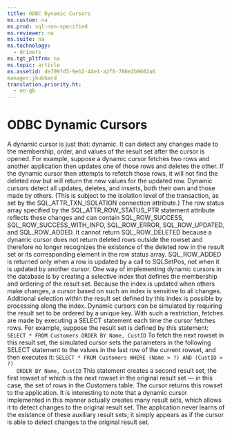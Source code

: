 ```yaml
---
title: ODBC Dynamic Cursors
ms.custom: na
ms.prod: sql-non-specified
ms.reviewer: na
ms.suite: na
ms.technology: 
  - drivers
ms.tgt_pltfrm: na
ms.topic: article
ms.assetid: de709fd3-9eb2-44e1-a2f0-786e2b9602a6
manager:jhubbard
translation.priority.ht: 
  - en-gb
---
```

# ODBC Dynamic Cursors
<?xml version="1.0" encoding="utf-8"?>
<developerConceptualDocument xmlns="http://ddue.schemas.microsoft.com/authoring/2003/5" xmlns:xlink="http://www.w3.org/1999/xlink" xmlns:xsi="http://www.w3.org/2001/XMLSchema-instance" xsi:schemaLocation="http://ddue.schemas.microsoft.com/authoring/2003/5 http://dduestorage.blob.core.windows.net/ddueschema/developer.xsd">
  <introduction>
    <para>A dynamic cursor is just that: dynamic. It can detect any changes made to the membership, order, and values of the result set after the cursor is opened. For example, suppose a dynamic cursor fetches two rows and another application then updates one of those rows and deletes the other. If the dynamic cursor then attempts to refetch those rows, it will not find the deleted row but will return the new values for the updated row.</para>
    <para>Dynamic cursors detect all updates, deletes, and inserts, both their own and those made by others. (This is subject to the isolation level of the transaction, as set by the SQL_ATTR_TXN_ISOLATION connection attribute.) The row status array specified by the SQL_ATTR_ROW_STATUS_PTR statement attribute reflects these changes and can contain SQL_ROW_SUCCESS, SQL_ROW_SUCCESS_WITH_INFO, SQL_ROW_ERROR, SQL_ROW_UPDATED, and SQL_ROW_ADDED. It cannot return SQL_ROW_DELETED because a dynamic cursor does not return deleted rows outside the rowset and therefore no longer recognizes the existence of the deleted row in the result set or its corresponding element in the row status array. SQL_ROW_ADDED is returned only when a row is updated by a call to <legacyBold>SQLSetPos</legacyBold>, not when it is updated by another cursor.</para>
    <para>One way of implementing dynamic cursors in the database is by creating a selective index that defines the membership and ordering of the result set. Because the index is updated when others make changes, a cursor based on such an index is sensitive to all changes. Additional selection within the result set defined by this index is possible by processing along the index.</para>
    <para>Dynamic cursors can be simulated by requiring the result set to be ordered by a unique key. With such a restriction, fetches are made by executing a <legacyBold>SELECT</legacyBold> statement each time the cursor fetches rows. For example, suppose the result set is defined by this statement:</para>
    <code>SELECT * FROM Customers ORDER BY Name, CustID</code>
    <para>To fetch the next rowset in this result set, the simulated cursor sets the parameters in the following <legacyBold>SELECT</legacyBold> statement to the values in the last row of the current rowset, and then executes it:</para>
    <code>SELECT * FROM Customers WHERE (Name &gt; ?) AND (CustID &gt; ?)
   ORDER BY Name, CustID</code>
    <para>This statement creates a second result set, the first rowset of which is the next rowset in the original result set — in this case, the set of rows in the Customers table. The cursor returns this rowset to the application.</para>
    <para>It is interesting to note that a dynamic cursor implemented in this manner actually creates many result sets, which allows it to detect changes to the original result set. The application never learns of the existence of these auxiliary result sets; it simply appears as if the cursor is able to detect changes to the original result set.</para>
  </introduction>
  <relatedTopics />
</developerConceptualDocument>